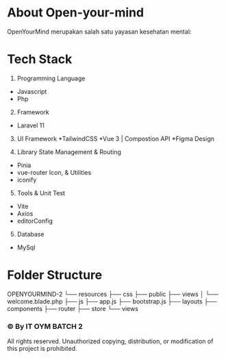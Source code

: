 # About Open-your-mind
OpenYourMind merupakan salah satu yayasan kesehatan mental:

# Tech Stack
1. Programming Language
  * Javascript
  * Php

2. Framework
  * Laravel 11

3. UI Framework
  *TailwindCSS
  *Vue 3 | Compostion API
  *Figma Design

4. Library
State Management & Routing
  * Pinia
  * vue-router
Icon, & Utilities
  * iconify

5. Tools & Unit Test
  * Vite
  * Axios
  * editorConfig

5. Database
  * MySql

# Folder Structure

OPENYOURMIND-2
└── resources
    ├── css
    ├── public
    ├── views
    │   └── welcome.blade.php
    ├── js
        ├── app.js
        ├── bootstrap.js
        ├── layouts
        ├── components
        ├── router
        ├── store
        └── views


 ### © By IT OYM BATCH 2
All rights reserved. Unauthorized copying, distribution, or modification of this project is prohibited.

